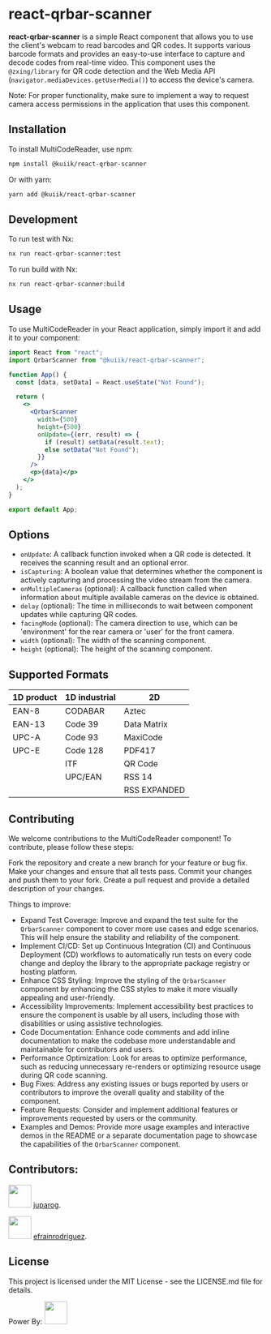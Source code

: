 # react-qrbar-scanner

**react-qrbar-scanner** is a simple React component that allows you to use the client's webcam to read barcodes and QR codes. It supports various barcode formats and provides an easy-to-use interface to capture and decode codes from real-time video.
This component uses the `@zxing/library` for QR code detection and the Web Media API (`navigator.mediaDevices.getUserMedia()`) to access the device's camera.

Note: For proper functionality, make sure to implement a way to request camera access permissions in the application that uses this component.

## Installation

To install MultiCodeReader, use npm:

```bash
npm install @kuiik/react-qrbar-scanner
```

Or with yarn:

```bash
yarn add @kuiik/react-qrbar-scanner
```

## Development

To run test with Nx:
```bash
nx run react-qrbar-scanner:test
```

To run build with Nx:
```bash
nx run react-qrbar-scanner:build
```

## Usage

To use MultiCodeReader in your React application, simply import it and add it to your component:

```jsx
import React from "react";
import QrbarScanner from "@kuiik/react-qrbar-scanner";

function App() {
  const [data, setData] = React.useState("Not Found");

  return (
    <>
      <QrbarScanner
        width={500}
        height={500}
        onUpdate={(err, result) => {
          if (result) setData(result.text);
          else setData("Not Found");
        }}
      />
      <p>{data}</p>
    </>
  );
}

export default App;
```

## Options

- `onUpdate`: A callback function invoked when a QR code is detected. It receives the scanning result and an optional error.
- `isCapturing`: A boolean value that determines whether the component is actively capturing and processing the video stream from the camera.
- `onMultipleCameras` (optional): A callback function called when information about multiple available cameras on the device is obtained.
- `delay` (optional): The time in milliseconds to wait between component updates while capturing QR codes.
- `facingMode` (optional): The camera direction to use, which can be 'environment' for the rear camera or 'user' for the front camera.
- `width` (optional): The width of the scanning component.
- `height` (optional): The height of the scanning component.

## Supported Formats

| 1D product | 1D industrial | 2D          |
| ---------- | ------------- | ----------- |
| EAN-8      | CODABAR       | Aztec       |
| EAN-13     | Code 39       | Data Matrix |
| UPC-A      | Code 93       | MaxiCode    |
| UPC-E      | Code 128      | PDF417      |
|            | ITF           | QR Code     |
|            | UPC/EAN       | RSS 14      |
|            |               | RSS EXPANDED|

## Contributing

We welcome contributions to the MultiCodeReader component! To contribute, please follow these steps:

Fork the repository and create a new branch for your feature or bug fix.
Make your changes and ensure that all tests pass.
Commit your changes and push them to your fork.
Create a pull request and provide a detailed description of your changes.

Things to improve:
- Expand Test Coverage: Improve and expand the test suite for the `QrbarScanner` component to cover more use cases and edge scenarios. This will help ensure the stability and reliability of the component.
- Implement CI/CD: Set up Continuous Integration (CI) and Continuous Deployment (CD) workflows to automatically run tests on every code change and deploy the library to the appropriate package registry or hosting platform.
- Enhance CSS Styling: Improve the styling of the `QrbarScanner` component by enhancing the CSS styles to make it more visually appealing and user-friendly.
- Accessibility Improvements: Implement accessibility best practices to ensure the component is usable by all users, including those with disabilities or using assistive technologies.
- Code Documentation: Enhance code comments and add inline documentation to make the codebase more understandable and maintainable for contributors and users.
- Performance Optimization: Look for areas to optimize performance, such as reducing unnecessary re-renders or optimizing resource usage during QR code scanning.
- Bug Fixes: Address any existing issues or bugs reported by users or contributors to improve the overall quality and stability of the component.
- Feature Requests: Consider and implement additional features or improvements requested by users or the community.
- Examples and Demos: Provide more usage examples and interactive demos in the README or a separate documentation page to showcase the capabilities of the `QrbarScanner` component.

## Contributors:

<a alt="Nx logo" href="https://nx.dev" target="_blank" rel="noreferrer"><img src="https://avatars2.githubusercontent.com/u/58745412?s=50&u=6f39dce34dda3cec7ca7eedb6981225e34b46a0a&v=4" width="45"></a> [juparog](https://github.com/juparog).

<a alt="Nx logo" href="https://nx.dev" target="_blank" rel="noreferrer"><img src="https://avatars.githubusercontent.com/u/20565331??s=50&u=6f39dce34dda3cec7ca7eedb6981225e34b46a0av=4" width="45"></a> [efrainrodriguez](https://github.com/efrainrodriguez).

## License

This project is licensed under the MIT License - see the LICENSE.md file for details.

Power By: <a alt="Nx logo" href="https://nx.dev" target="_blank" rel="noreferrer"><img src="https://avatars.githubusercontent.com/u/136282871?s=400&u=870449bd0ef533bc3528e4d35bc88c62a06a19a2&v=4" width="45"></a> [](https://github.com/KuiikTech)
